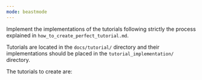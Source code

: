 ```yaml
---
mode: beastmode
---
```


Implement the implementations of the tutorials following strictly the process explained in `how_to_create_perfect_tutorial.md`.

Tutorials are located in the `docs/tutorial/` directory and their implementations should be placed in the `tutorial_implementation/` directory.

The tutorials to create are:
